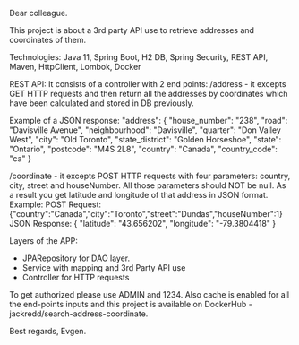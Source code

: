 Dear colleague.

This project is about a 3rd party API use to retrieve addresses and coordinates of them.

Technologies: 
Java 11, Spring Boot, H2 DB, Spring Security, REST API, Maven, HttpClient, Lombok, Docker

REST API:
It consists of a controller with 2 end points:
/address - it excepts GET HTTP requests and then return all the addresses 
           by coordinates which have been calculated and stored in DB previously.

Example of a JSON response:
"address": {
"house_number": "238",
"road": "Davisville Avenue",
"neighbourhood": "Davisville",
"quarter": "Don Valley West",
"city": "Old Toronto",
"state_district": "Golden Horseshoe",
"state": "Ontario",
"postcode": "M4S 2L8",
"country": "Canada",
"country_code": "ca"
}

/coordinate - it excepts POST HTTP requests with four parameters: country, city, street and houseNumber. 
              All those parameters should NOT be null.
              As a result you get latitude and longitude of that address in JSON format.
Example:
POST Request:
{"country":"Canada","city":"Toronto","street":"Dundas","houseNumber":1}
JSON Response:
{
"latitude": "43.656202",
"longitude": "-79.3804418"
}


Layers of the APP:
- JPARepository for DAO layer.
- Service with mapping and 3rd Party API use
- Controller for HTTP requests

To get authorized please use ADMIN and 1234.
Also cache is enabled for all the end-points inputs
and this project is available on DockerHub - jackredd/search-address-coordinate.

Best regards, Evgen.



